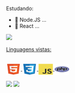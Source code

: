 
Estudando:
- 🌱 Node.JS ...
- 👾 React ...


<div> 	
  <a href="https://github.com/MarcosOliveira404">
  <img height="180cm" src="https://github-readme-stats.vercel.app/api?username=MarcosOliveira404&show_icons=true&theme=dark&include_all_commits=true&count_private=true"/>
</div>

Linguagens vistas:
<div style="display: inline_block"><br>
  <img align="center" alt="Rafa-HTML" height="30" width="40" src="https://raw.githubusercontent.com/devicons/devicon/master/icons/html5/html5-original.svg">
  <img align="center" alt="Rafa-CSS" height="30" width="40" src="https://raw.githubusercontent.com/devicons/devicon/master/icons/css3/css3-original.svg">
  <img align="center" alt="Rafa-JavaScript" height="30" width="40" src="https://raw.githubusercontent.com/devicons/devicon/master/icons/javascript/javascript-original.svg">
  <img align="center" alt="Rafa-Python" height="30" width="40" src="https://raw.githubusercontent.com/devicons/devicon/master/icons/php/php-original.svg">
</div>


<div style="display: inline_block"> <br>
  <a href="https://www.instagram.com/marcosrikelmede/" target="_blank"><img src="https://img.shields.io/badge/-Instagram-%23E4405F?style=for-the-badge&logo=instagram&logoColor=white" target="_blank"></a>
  <a href="https://www.linkedin.com/in/marcos-oliveira-9a409925a/" target="_blank"><img src="https://img.shields.io/badge/-LinkedIn-%230077B5?style=for-the-badge&logo=linkedin&logoColor=white" target="_blank"></a>   
</div>
